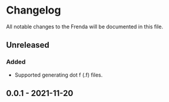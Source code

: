 # Changelog

All notable changes to the Frenda will be documented in this file.

## Unreleased

### Added

* Supported generating dot f (.f) files.

## 0.0.1 - 2021-11-20
